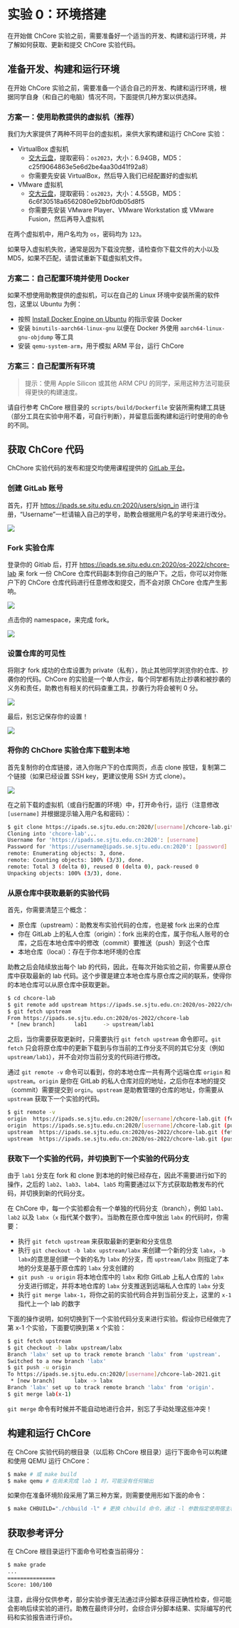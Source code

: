 # 实验 0：环境搭建

在开始做 ChCore 实验之前，需要准备好一个适当的开发、构建和运行环境，并了解如何获取、更新和提交 ChCore 实验代码。

## 准备开发、构建和运行环境

在开始 ChCore 实验之前，需要准备一个适合自己的开发、构建和运行环境，根据同学自身（和自己的电脑）情况不同，下面提供几种方案以供选择。

### 方案一：使用助教提供的虚拟机（推荐）

我们为大家提供了两种不同平台的虚拟机，来供大家构建和运行 ChCore 实验：

- VirtualBox 虚拟机
    - [交大云盘](https://jbox.sjtu.edu.cn/l/G17Dix)，提取密码：`os2023`，大小：6.94GB，MD5：c25f9064863e5e6d2be4aa30d41f92a8）
    - 你需要先安装 VirtualBox，然后导入我们已经配置好的虚拟机
- VMware 虚拟机
    - [交大云盘](https://jbox.sjtu.edu.cn/l/n1fY0k)，提取密码：`os2023`，大小：4.55GB，MD5：6c6f30518a6562080e92bbf0db05d8f5
    - 你需要先安装 VMware Player、VMware Workstation 或 VMware Fusion，然后再导入虚拟机

在两个虚拟机中，用户名均为 `os`，密码均为 `123`。

如果导入虚拟机失败，通常是因为下载没完整，请检查你下载文件的大小以及 MD5，如果不匹配，请尝试重新下载虚拟机文件。

### 方案二：自己配置环境并使用 Docker

如果不想使用助教提供的虚拟机，可以在自己的 Linux 环境中安装所需的软件包，这里以 Ubuntu 为例：

- 按照 [Install Docker Engine on Ubuntu](https://docs.docker.com/engine/install/ubuntu/) 的指示安装 Docker
- 安装 `binutils-aarch64-linux-gnu` 以便在 Docker 外使用 `aarch64-linux-gnu-objdump` 等工具
- 安装 `qemu-system-arm`，用于模拟 ARM 平台，运行 ChCore

### 方案三：自己配置所有环境

> 提示：使用 Apple Silicon 或其他 ARM CPU 的同学，采用这种方法可能获得更快的构建速度。

请自行参考 ChCore 根目录的 `scripts/build/Dockerfile` 安装所需构建工具链（部分工具在实验中用不着，可自行判断），并留意后面构建和运行时使用的命令的不同。

## 获取 ChCore 代码

ChChore 实验代码的发布和提交均使用课程提供的 [GitLab 平台](https://ipads.se.sjtu.edu.cn:2020)。

### 创建 GitLab 账号

首先，打开 <https://ipads.se.sjtu.edu.cn:2020/users/sign_in> 进行注册，“Username”一栏请输入自己的学号，助教会根据用户名的学号来进行改分。

![](assets/1.png)

### Fork 实验仓库

登录你的 Gitlab 后，打开 <https://ipads.se.sjtu.edu.cn:2020/os-2022/chcore-lab> 来 fork 一份 ChCore 仓库代码副本到你自己的账户下。之后，你可以对你账户下的 ChCore 仓库代码进行任意修改和提交，而不会对原 ChCore 仓库产生影响。

![](assets/2.png)

点击你的 namespace，来完成 fork。

![](assets/2-1.png)

### 设置仓库的可见性

将刚才 fork 成功的仓库设置为 private（私有），防止其他同学浏览你的仓库、抄袭你的代码。ChCore 的实验是一个单人作业，每个同学都有防止抄袭和被抄袭的义务和责任，助教也有相关的代码查重工具，抄袭行为将会被判 0 分。

![](assets/3.png)

最后，别忘记保存你的设置！

![](assets/3-1.png)

### 将你的 ChChore 实验仓库下载到本地

首先复制你的仓库链接，进入你账户下的仓库网页，点击 clone 按钮，复制第二个链接（如果已经设置 SSH key，更建议使用 SSH 方式 clone）。

![](assets/4.png)

在之前下载的虚拟机（或自行配置的环境）中，打开命令行，运行（注意修改 `[username]` 并根据提示输入用户名和密码）：

```sh
$ git clone https://ipads.se.sjtu.edu.cn:2020/[username]/chcore-lab.git
Cloning into 'chcore-lab'...
Username for 'https://ipads.se.sjtu.edu.cn:2020': [username]
Password for 'https://username@ipads.se.sjtu.edu.cn:2020': [password]
remote: Enumerating objects: 3, done.
remote: Counting objects: 100% (3/3), done.
remote: Total 3 (delta 0), reused 0 (delta 0), pack-reused 0
Unpacking objects: 100% (3/3), done.
```

### 从原仓库中获取最新的实验代码

首先，你需要清楚三个概念：

- 原仓库（upstream）：助教发布实验代码的仓库，也是被 fork 出来的仓库
- 你在 GitLab 上的私人仓库（origin）：fork 出来的仓库，属于你私人账号的仓库，之后在本地仓库中的修改（commit）要推送（push）到这个仓库
- 本地仓库（local）：存在于你本地环境的仓库

助教之后会陆续放出每个 lab 的代码，因此，在每次开始实验之前，你需要从原仓库中获取最新的 lab 代码。这个步骤是建立本地仓库与原仓库之间的联系，使得你的本地仓库可以从原仓库中获取更新。

```sh
$ cd chcore-lab
$ git remote add upstream https://ipads.se.sjtu.edu.cn:2020/os-2022/chcore-lab.git
$ git fetch upstream
From https://ipads.se.sjtu.edu.cn:2020/os-2022/chcore-lab
 * [new branch]      lab1     -> upstream/lab1
```

之后，当你需要获取更新时，只需要执行 `git fetch upstream` 命令即可。`git fetch` 只会将原仓库中的更新下载到与你当前的工作分支不同的其它分支（例如 `upstream/lab1`），并不会对你当前分支的代码进行修改。

通过 `git remote -v` 命令可以看到，你的本地仓库一共有两个远端仓库 `origin` 和 `upstream`。`origin` 是你在 GitLab 的私人仓库对应的地址，之后你在本地的提交（commit）需要提交到 `orgin`。`upstream` 是助教管理的仓库的地址，你需要从 `upstream` 获取下一个实验的代码。

```sh
$ git remote -v
origin  https://ipads.se.sjtu.edu.cn:2020/[username]/chcore-lab.git (fetch)
origin  https://ipads.se.sjtu.edu.cn:2020/[username]/chcore-lab.git (push)
upstream  https://ipads.se.sjtu.edu.cn:2020/os-2022/chcore-lab.git (fetch)
upstream  https://ipads.se.sjtu.edu.cn:2020/os-2022/chcore-lab.git (push)
```

### 获取下一个实验的代码，并切换到下一个实验的代码分支

由于 `lab1` 分支在 fork 和 clone 到本地的时候已经存在，因此不需要进行如下的操作，之后的 `lab2`、`lab3`、`lab4`、`lab5` 均需要通过以下方式获取助教发布的代码，并切换到新的代码分支。

在 ChCore 中，每一个实验都会有一个单独的代码分支（branch），例如 `lab1`、`lab2` 以及 `labx`（`x` 指代某个数字）。当助教在原仓库中放出 `labx` 的代码时，你需要：

- 执行 `git fetch upstream` 来获取最新的更新和分支信息
- 执行 `git checkout -b labx upstream/labx` 来创建一个新的分支 `labx`，`-b labx`的意思是创建一个新的名为 `labx` 的分支，而 `upstream/labx` 则指定了本地的分支是基于原仓库的 `labx` 分支创建的
- `git push -u origin` 将本地仓库中的 `labx` 和你 GitLab 上私人仓库的 `labx` 分支进行绑定，并将本地仓库的 `labx` 分支推送到远端私人仓库的 `labx` 分支
- 执行 `git merge labx-1`，将你之前的实验代码合并到当前分支上，这里的 `x-1` 指代上一个 lab 的数字

下面的操作说明，如何切换到下一个实验代码分支来进行实验。假设你已经做完了第 x-1 个实验，下面要切换到第 x 个实验：

```sh
$ git fetch upstream
$ git checkout -b labx upstream/labx
Branch 'labx' set up to track remote branch 'labx' from 'upstream'.
Switched to a new branch 'labx'
$ git push -u origin
To https://ipads.se.sjtu.edu.cn:2020/[username]/chcore-lab-2021.git
 * [new branch]      labx -> labx
Branch 'labx' set up to track remote branch 'labx' from 'origin'.
$ git merge lab(x-1)
```

`git merge` 命令有时候并不能自动地进行合并，别忘了手动处理这些冲突！

## 构建和运行 ChCore

在 ChCore 实验代码的根目录（以后称 ChCore 根目录）运行下面命令可以构建和使用 QEMU 运行 ChCore：

```sh
$ make # 或 make build
$ make qemu # 在尚未完成 lab 1 时，可能没有任何输出
```

如果你在准备环境阶段采用了第三种方案，则需要使用形如下面的命令：

```sh
$ make CHBUILD="./chbuild -l" # 更换 chbuild 命令，通过 -l 参数指定使用宿主机而非 Docker 环境
```

## 获取参考评分

在 ChCore 根目录运行下面命令可检查当前得分：

```sh
$ make grade
...
===============
Score: 100/100
```

注意，此得分仅供参考，部分实验步骤无法通过评分脚本获得正确性检查，但可能会影响后续实验的进行。助教在最终评分时，会综合评分脚本结果、实际编写的代码和实验报告进行评价。
